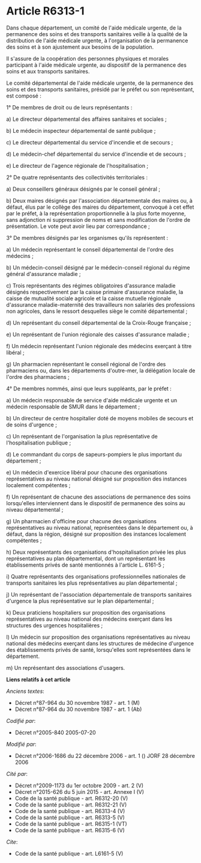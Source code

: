 # Article R6313-1

Dans chaque département, un comité de l'aide médicale urgente, de la permanence des soins et des transports sanitaires veille
à la qualité de la distribution de l'aide médicale urgente, à l'organisation de la permanence des soins et à son ajustement
aux besoins de la population.

Il s'assure de la coopération des personnes physiques et morales participant à l'aide médicale urgente, au dispositif de la
permanence des soins et aux transports sanitaires.

Le comité départemental de l'aide médicale urgente, de la permanence des soins et des transports sanitaires, présidé par le
préfet ou son représentant, est composé :

1° De membres de droit ou de leurs représentants :

a) Le directeur départemental des affaires sanitaires et sociales ;

b) Le médecin inspecteur départemental de santé publique ;

c) Le directeur départemental du service d'incendie et de secours ;

d) Le médecin-chef départemental du service d'incendie et de secours ;

e) Le directeur de l'agence régionale de l'hospitalisation ;

2° De quatre représentants des collectivités territoriales :

a) Deux conseillers généraux désignés par le conseil général ;

b) Deux maires désignés par l'association départementale des maires ou, à défaut, élus par le collège des maires du
département, convoqué à cet effet par le préfet, à la représentation proportionnelle à la plus forte moyenne, sans adjonction
ni suppression de noms et sans modification de l'ordre de présentation. Le vote peut avoir lieu par correspondance ;

3° De membres désignés par les organismes qu'ils représentent :

a) Un médecin représentant le conseil départemental de l'ordre des médecins ;

b) Un médecin-conseil désigné par le médecin-conseil régional du régime général d'assurance maladie ;

c) Trois représentants des régimes obligatoires d'assurance maladie désignés respectivement par la caisse primaire
d'assurance maladie, la caisse de mutualité sociale agricole et la caisse mutuelle régionale d'assurance maladie-maternité
des travailleurs non salariés des professions non agricoles, dans le ressort desquelles siège le comité départemental ;

d) Un représentant du conseil départemental de la Croix-Rouge française ;

e) Un représentant de l'union régionale des caisses d'assurance maladie ;

f) Un médecin représentant l'union régionale des médecins exerçant à titre libéral ;

g) Un pharmacien représentant le conseil régional de l'ordre des pharmaciens ou, dans les départements d'outre-mer, la
délégation locale de l'ordre des pharmaciens ;

4° De membres nommés, ainsi que leurs suppléants, par le préfet :

a) Un médecin responsable de service d'aide médicale urgente et un médecin responsable de SMUR dans le département ;

b) Un directeur de centre hospitalier doté de moyens mobiles de secours et de soins d'urgence ;

c) Un représentant de l'organisation la plus représentative de l'hospitalisation publique ;

d) Le commandant du corps de sapeurs-pompiers le plus important du département ;

e) Un médecin d'exercice libéral pour chacune des organisations représentatives au niveau national désigné sur proposition
des instances localement compétentes ;

f) Un représentant de chacune des associations de permanence des soins lorsqu'elles interviennent dans le dispositif de
permanence des soins au niveau départemental ;

g) Un pharmacien d'officine pour chacune des organisations représentatives au niveau national, représentées dans le
département ou, à défaut, dans la région, désigné sur proposition des instances localement compétentes ;

h) Deux représentants des organisations d'hospitalisation privée les plus représentatives au plan départemental, dont un
représentant les établissements privés de santé mentionnés à l'article L. 6161-5 ;

i) Quatre représentants des organisations professionnelles nationales de transports sanitaires les plus représentatives au
plan départemental ;

j) Un représentant de l'association départementale de transports sanitaires d'urgence la plus représentative sur le plan
départemental ;

k) Deux praticiens hospitaliers sur proposition des organisations représentatives au niveau national des médecins exerçant
dans les structures des urgences hospitalières ;

l) Un médecin sur proposition des organisations représentatives au niveau national des médecins exerçant dans les structures
de médecine d'urgence des établissements privés de santé, lorsqu'elles sont représentées dans le département.

m) Un représentant des associations d'usagers.

**Liens relatifs à cet article**

_Anciens textes_:

  - Décret n°87-964 du 30 novembre 1987 - art. 1 (M)
  - Décret n°87-964 du 30 novembre 1987 - art. 1 (Ab)

_Codifié par_:

  - Décret n°2005-840 2005-07-20

_Modifié par_:

  - Décret n°2006-1686 du 22 décembre 2006 - art. 1 () JORF 28 décembre 2006

_Cité par_:

  - Décret n°2009-1173 du 1er octobre 2009 - art. 2 (V)
  - Décret n°2015-626 du 5 juin 2015 - art. Annexe I (V)
  - Code de la santé publique - art. R6312-20 (V)
  - Code de la santé publique - art. R6312-21 (V)
  - Code de la santé publique - art. R6313-4 (V)
  - Code de la santé publique - art. R6313-5 (V)
  - Code de la santé publique - art. R6315-1 (VT)
  - Code de la santé publique - art. R6315-6 (V)

_Cite_:

  - Code de la santé publique - art. L6161-5 (V)
